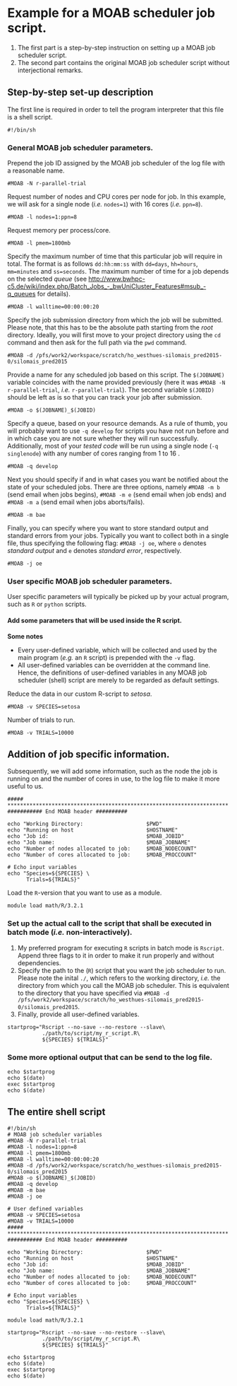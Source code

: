 # Example for a MOAB scheduler job script. 

1. The first part is a step-by-step instruction on setting up a MOAB job scheduler script. 
2. The second part contains the original MOAB job scheduler script without interjectional remarks.

## Step-by-step set-up description
The first line is required in order to tell the program interpreter that this file is a shell script.
```
#!/bin/sh 
```

### General MOAB job scheduler parameters.
Prepend the job ID assigned by the MOAB job scheduler of the log file with a reasonable name.
```
#MOAB -N r-parallel-trial
```

Request number of nodes and CPU cores per node for job. In this example, we will ask for a single node (*i.e.* `nodes=1`) with 16 cores (*i.e.* `ppn=8`).
```
#MOAB -l nodes=1:ppn=8
```

Request memory per process/core.
```
#MOAB -l pmem=1800mb
```

Specify the maximum number of time that this particular job will require in total. The format is as follows `dd:hh:mm:ss` with `dd=days`, `hh=hours`, `mm=minutes` and `ss=seconds`. The maximum number of time for a job depends on the selected *queue* (see http://www.bwhpc-c5.de/wiki/index.php/Batch_Jobs_-_bwUniCluster_Features#msub_-q_queues for details).
```
#MOAB -l walltime=00:00:00:20
```

Specify the job submission directory from which the job will be submitted. Please note, that this has to be the absolute path starting from the *root* directory. Ideally, you will first move to your project directory using the `cd` command and then ask for the full path via the `pwd` command.
```
#MOAB -d /pfs/work2/workspace/scratch/ho_westhues-silomais_pred2015-0/silomais_pred2015
```

Provide a name for any scheduled job based on this script. The `$(JOBNAME)` variable coincides with the name provided previously (here it was `#MOAB -N r-parallel-trial`, *i.e.* `r-parallel-trial`). The second variable `$(JOBID)` should be left as is so that you can track your job after submission.
```
#MOAB -o $(JOBNAME)_$(JOBID)
```

Specify a queue, based on your resource demands. As a rule of thumb, you will probably want to use `-q develop` for scripts you have not run before and in which case you are not sure whether they will run successfully. Additionally, most of your *tested code* will be run using a single node (`-q singlenode`) with any number of cores ranging from 1 to 16 .
```
#MOAB -q develop
```

Next you should specify if and in what cases you want be notified about the state of your scheduled jobs. There are three options, namely `#MOAB -m b` (send email when jobs begins), `#MOAB -m e` (send email when job ends) and `#MOAB -m a` (send email when jobs aborts/fails).
```
#MOAB -m bae
```

Finally, you can specify where you want to store standard output and standard errors from your jobs. Typically you want to collect both in a single file, thus specifying the following flag: `#MOAB -j oe`, where `o` denotes *standard output* and `e` denotes *standard error*, respectively.
```
#MOAB -j oe
```

### User specific MOAB job scheduler parameters.
User specific parameters will typically be picked up by your actual program, such as `R` or `python` scripts.

#### Add some parameters that will be used inside the R script.
**Some notes**

* Every user-defined variable, which will be collected and used by the main program (*e.g.* an `R` script) is prepended with the `-v` flag.
* All user-defined variables can be overridden at the command line. Hence, the definitions of user-defined variables in any MOAB job scheduler (shell) script are merely to be regarded as default settings.

Reduce the data in our custom R-script to *setosa*.
```
#MOAB -v SPECIES=setosa
```

Number of trials to run.
```
#MOAB -v TRIALS=10000
```

## Addition of job specific information.
Subsequently, we will add some information, such as the node the job is running on and the number of cores in use, to the log file to make it more useful to us.
```
##### **********************************************************************
########### End MOAB header ##########

echo "Working Directory:                    $PWD"
echo "Running on host                       $HOSTNAME"
echo "Job id:                               $MOAB_JOBID"
echo "Job name:                             $MOAB_JOBNAME"
echo "Number of nodes allocated to job:     $MOAB_NODECOUNT"
echo "Number of cores allocated to job:     $MOAB_PROCCOUNT"

# Echo input variables
echo "Species=${SPECIES} \
      Trials=${TRIALS}" 
```

Load the `R`-version that you want to use as a module.
```
module load math/R/3.2.1
```


### Set up the actual call to the script that shall be executed in batch mode (*i.e.* non-interactively).
1.  My preferred program for executing `R` scripts in batch mode is `Rscript`. Append three flags to it in order to make it run properly and without dependencies.
2.  Specify the path to the (`R`) script that you want the job scheduler to run. Please note the inital `./`, which refers to the working directory, *i.e.* the directory from which you call the MOAB job scheduler. This is equivalent to the directory that you have specified via `#MOAB -d /pfs/work2/workspace/scratch/ho_westhues-silomais_pred2015-0/silomais_pred2015`.
3.  Finally, provide all user-defined variables.
```
startprog="Rscript --no-save --no-restore --slave\
           ./path/to/script/my_r_script.R\
           ${SPECIES} ${TRIALS}"
```

### Some more optional output that can be send to the log file.
```
echo $startprog
echo $(date)
exec $startprog
echo $(date)
```


## The entire shell script
```
#!/bin/sh 
# MOAB job scheduler variables
#MOAB -N r-parallel-trial
#MOAB -l nodes=1:ppn=8
#MOAB -l pmem=1800mb
#MOAB -l walltime=00:00:00:20
#MOAB -d /pfs/work2/workspace/scratch/ho_westhues-silomais_pred2015-0/silomais_pred2015
#MOAB -o $(JOBNAME)_$(JOBID)
#MOAB -q develop
#MOAB -m bae
#MOAB -j oe

# User defined variables
#MOAB -v SPECIES=setosa
#MOAB -v TRIALS=10000
##### **********************************************************************
########### End MOAB header ##########

echo "Working Directory:                    $PWD"
echo "Running on host                       $HOSTNAME"
echo "Job id:                               $MOAB_JOBID"
echo "Job name:                             $MOAB_JOBNAME"
echo "Number of nodes allocated to job:     $MOAB_NODECOUNT"
echo "Number of cores allocated to job:     $MOAB_PROCCOUNT"

# Echo input variables
echo "Species=${SPECIES} \
      Trials=${TRIALS}" 

module load math/R/3.2.1

startprog="Rscript --no-save --no-restore --slave\
           ./path/to/script/my_r_script.R\
           ${SPECIES} ${TRIALS}"

echo $startprog
echo $(date)
exec $startprog
echo $(date)
```

